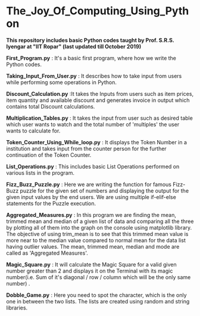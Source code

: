 # The_Joy_Of_Computing_Using_Python
**This repository includes basic Python codes taught by Prof. S.R.S. Iyengar at "IIT Ropar" (last updated till October 2019)**

**First_Program.py** : It's a basic first program, where how we write the Python codes.

**Taking_Input_From_User.py** : It describes how to take input from users while performing some operations in Python.

**Discount_Calculation.py** :It takes the Inputs from users such as item prices, item quantity and available discount and generates invoice in output which contains total Discount calculations.

**Multiplication_Tables.py** : It takes the input from user such as desired table which user wants to watch and the total number of 'multiples' the user wants to calculate for.

**Token_Counter_Using_While_loop.py** : It displays the Token Number in a institution and takes input from the counter person for the further continuation of the Token Counter.

**List_Operations.py** : This includes basic List Operations performed on various lists in the program.

**Fizz_Buzz_Puzzle.py** : Here we are writing the function for famous Fizz-Buzz puzzle for the given set of numbers and displaying the output for the given input values by the end users. We are using multiple if-elif-else statements for the Puzzle execution.

**Aggregated_Measures.py** : In this program we are finding the mean, trimmed mean and median of a given list of data and comparing all the three by plotting all of them into the graph on the console using matplotlib library. The objective of using trim_mean is to see that this trimmed mean value is more near to the median value compared to normal mean for the data list having outlier values. The mean, trimmed mean, median and mode are called as 'Aggregated Measures'.

**Magic_Square.py** : It will calculate the Magic Square for a valid given number greater than 2 and displays it on the Terminal with its magic number(i.e. Sum of it's diagonal / row / column which will be the only same number) . 

**Dobble_Game.py** : Here you need to spot the character, which is the only one in between the two lists. The lists are created using random and string libraries.
